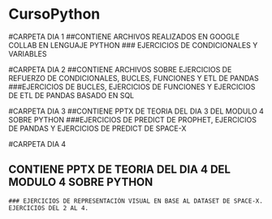 # CursoPython
#CARPETA DIA 1
  ##CONTIENE ARCHIVOS REALIZADOS EN GOOGLE COLLAB EN LENGUAJE PYTHON
    ### EJERCICIOS DE CONDICIONALES Y VARIABLES
    
#CARPETA DIA 2
  ##CONTIENE ARCHIVOS SOBRE EJERCICIOS DE REFUERZO DE CONDICIONALES, BUCLES, FUNCIONES Y ETL DE PANDAS
    ###EJERCICIOS DE BUCLES, EJERCICIOS DE FUNCIONES Y EJERCICIOS DE ETL DE PANDAS BASADO EN SQL

#CARPETA DIA 3
  ##CONTIENE PPTX DE TEORIA DEL DIA 3 DEL MODULO 4 SOBRE PYTHON
    ###EJERCICIOS DE PREDICT DE PROPHET, EJERCICIOS DE PANDAS Y EJERCICIOS DE PREDICT DE SPACE-X
    
#CARPETA DIA 4
  ## CONTIENE PPTX DE TEORIA DEL DIA 4 DEL MODULO 4 SOBRE PYTHON
    ### EJERCICIOS DE REPRESENTACIÓN VISUAL EN BASE AL DATASET DE SPACE-X. EJERCICIOS DEL 2 AL 4.
